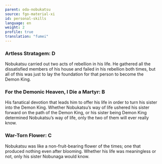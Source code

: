 ```yaml
---
parent: oda-nobukatsu
source: fgo-material-xi
id: personal-skills
language: en
weight: 2
profile: true
translation: "fumei"
---
```


### Artless Stratagem: D

Nobukatsu carried out two acts of rebellion in his life.
He gathered all the dissatisfied members of his house and failed in his rebellion both times, but all of this was just to lay the foundation for that person to become the Demon King.

### For the Demonic Heaven, I Die a Martyr: B

His fanatical devotion that leads him to offer his life in order to turn his sister into the Demon King. Whether Nobukatsu’s way of life ushered his sister forward on the path of the Demon King, or his sister being Demon King determined Nobukatsu’s way of life, only the two of them will ever really know.

### War-Torn Flower: C

Nobukatsu was like a non-fruit-bearing flower of the times; one that produced nothing even after blooming.
Whether his life was meaningless or not, only his sister Nobunaga would know.
